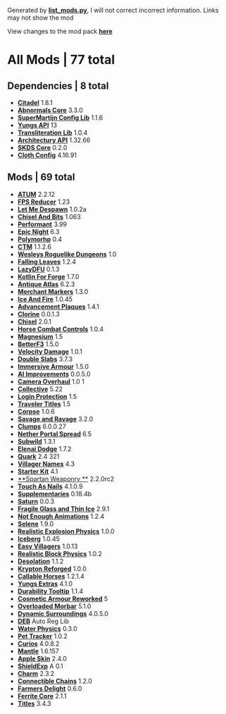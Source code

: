 Generated by [**list_mods.py**](list_mods.py), I will not correct incorrect information.
Links may not show the mod

View changes to the mod pack [**here**](https://github.com/j1165-mods/mods/commits/main)

# All Mods | 77 total 

## Dependencies | 8 total 
* [**Citadel**](https://www.curseforge.com/minecraft/mc-mods/search?search=citadel) 1.8.1
* [**Abnormals Core**](https://www.curseforge.com/minecraft/mc-mods/search?search=abnormals-core) 3.3.0
* [**SuperMartijn Config Lib**](https://www.curseforge.com/minecraft/mc-mods/search?search=supermartijn-config-lib) 1.1.6
* [**Yungs API**](https://www.curseforge.com/minecraft/mc-mods/search?search=yungs-api) 13
* [**Transliteration Lib**](https://www.curseforge.com/minecraft/mc-mods/search?search=transliteration-lib) 1.0.4
* [**Architectury API**](https://www.curseforge.com/minecraft/mc-mods/search?search=architectury-api) 1.32.66
* [**SKDS Core**](https://www.curseforge.com/minecraft/mc-mods/search?search=skds-core) 0.2.0
* [**Cloth Config**](https://www.curseforge.com/minecraft/mc-mods/search?search=cloth-config) 4.16.91

## Mods | 69 total 
* [**ATUM**](https://www.curseforge.com/minecraft/mc-mods/search?search=atum) 2.2.12
* [**FPS Reducer**](https://www.curseforge.com/minecraft/mc-mods/search?search=fps-reducer) 1.23
* [**Let Me Despawn**](https://www.curseforge.com/minecraft/mc-mods/search?search=let-me-despawn) 1.0.2a
* [**Chisel And Bits**](https://www.curseforge.com/minecraft/mc-mods/search?search=chisel-and-bits) 1.063
* [**Performant**](https://www.curseforge.com/minecraft/mc-mods/search?search=performant) 3.99
* [**Epic Night**](https://www.curseforge.com/minecraft/mc-mods/search?search=epic-night) 6.3
* [**Polymorhp**](https://www.curseforge.com/minecraft/mc-mods/search?search=polymorhp) 0.4
* [**CTM**](https://www.curseforge.com/minecraft/mc-mods/search?search=ctm) 1.1.2.6
* [**Wesleys Roguelike Dungeons**](https://www.curseforge.com/minecraft/mc-mods/search?search=wesleys-roguelike-dungeons) 1.0
* [**Falling Leaves**](https://www.curseforge.com/minecraft/mc-mods/search?search=falling-leaves) 1.2.4
* [**LazyDFU**](https://www.curseforge.com/minecraft/mc-mods/search?search=lazydfu) 0.1.3
* [**Kotlin For Forge**](https://www.curseforge.com/minecraft/mc-mods/search?search=kotlin-for-forge) 1.7.0
* [**Antique Atlas**](https://www.curseforge.com/minecraft/mc-mods/search?search=antique-atlas) 6.2.3
* [**Merchant Markers**](https://www.curseforge.com/minecraft/mc-mods/search?search=merchant-markers) 1.3.0
* [**Ice And Fire**](https://www.curseforge.com/minecraft/mc-mods/search?search=ice-and-fire) 1.0.45
* [**Advancement Plaques**](https://www.curseforge.com/minecraft/mc-mods/search?search=advancement-plaques) 1.4.1
* [**Clorine**](https://www.curseforge.com/minecraft/mc-mods/search?search=clorine) 0.0.1.3
* [**Chisel**](https://www.curseforge.com/minecraft/mc-mods/search?search=chisel) 2.0.1
* [**Horse Combat Controls**](https://www.curseforge.com/minecraft/mc-mods/search?search=horse-combat-controls) 1.0.4
* [**Magnesium**](https://www.curseforge.com/minecraft/mc-mods/search?search=magnesium) 1.5
* [**BetterF3**](https://www.curseforge.com/minecraft/mc-mods/search?search=betterf3) 1.5.0
* [**Velocity Damage**](https://www.curseforge.com/minecraft/mc-mods/search?search=velocity-damage) 1.0.1
* [**Double Slabs**](https://www.curseforge.com/minecraft/mc-mods/search?search=double-slabs) 3.7.3
* [**Immersive Armour**](https://www.curseforge.com/minecraft/mc-mods/search?search=immersive-armour) 1.5.0
* [**AI Improvements**](https://www.curseforge.com/minecraft/mc-mods/search?search=ai-improvements) 0.0.5.0
* [**Camera Overhaul**](https://www.curseforge.com/minecraft/mc-mods/search?search=camera-overhaul) 1.0 1
* [**Collective**](https://www.curseforge.com/minecraft/mc-mods/search?search=collective) 5.22
* [**Login Protection**](https://www.curseforge.com/minecraft/mc-mods/search?search=login-protection) 1.5
* [**Traveler Titles**](https://www.curseforge.com/minecraft/mc-mods/search?search=traveler-titles) 1.5
* [**Corpse**](https://www.curseforge.com/minecraft/mc-mods/search?search=corpse) 1.0.6
* [**Savage and Ravage**](https://www.curseforge.com/minecraft/mc-mods/search?search=savage-and-ravage) 3.2.0
* [**Clumps**](https://www.curseforge.com/minecraft/mc-mods/search?search=clumps) 6.0.0.27
* [**Nether Portal Spread**](https://www.curseforge.com/minecraft/mc-mods/search?search=nether-portal-spread) 6.5
* [**Subwild**](https://www.curseforge.com/minecraft/mc-mods/search?search=subwild) 1.3.1
* [**Elenai Dodge**](https://www.curseforge.com/minecraft/mc-mods/search?search=elenai-dodge) 1.7.2
* [**Quark**](https://www.curseforge.com/minecraft/mc-mods/search?search=quark) 2.4 321
* [**Villager Names**](https://www.curseforge.com/minecraft/mc-mods/search?search=villager-names) 4.3
* [**Starter Kit**](https://www.curseforge.com/minecraft/mc-mods/search?search=starter-kit) 4.1
* [**Spartan Weaponry **](https://www.curseforge.com/minecraft/mc-mods/search?search=spartan-weaponry-) 2.2.0rc2
* [**Touch As Nails**](https://www.curseforge.com/minecraft/mc-mods/search?search=touch-as-nails) 4.1.0.9
* [**Supplementaries**](https://www.curseforge.com/minecraft/mc-mods/search?search=supplementaries) 0.18.4b
* [**Saturn**](https://www.curseforge.com/minecraft/mc-mods/search?search=saturn) 0.0.3
* [**Fragile Glass and Thin Ice**](https://www.curseforge.com/minecraft/mc-mods/search?search=fragile-glass-and-thin-ice) 2.9.1
* [**Not Enough Animations**](https://www.curseforge.com/minecraft/mc-mods/search?search=not-enough-animations) 1.2.4
* [**Selene**](https://www.curseforge.com/minecraft/mc-mods/search?search=selene) 1.9.0
* [**Realistic Explosion Physics**](https://www.curseforge.com/minecraft/mc-mods/search?search=realistic-explosion-physics) 1.0.0
* [**Iceberg**](https://www.curseforge.com/minecraft/mc-mods/search?search=iceberg) 1.0.45
* [**Easy Villagers**](https://www.curseforge.com/minecraft/mc-mods/search?search=easy-villagers) 1.0.13
* [**Realistic Block Physics**](https://www.curseforge.com/minecraft/mc-mods/search?search=realistic-block-physics) 1.0.2
* [**Desolation**](https://www.curseforge.com/minecraft/mc-mods/search?search=desolation) 1.1.2
* [**Krypton Reforged**](https://www.curseforge.com/minecraft/mc-mods/search?search=krypton-reforged) 1.0.0
* [**Callable Horses**](https://www.curseforge.com/minecraft/mc-mods/search?search=callable-horses) 1.2.1.4
* [**Yungs Extras**](https://www.curseforge.com/minecraft/mc-mods/search?search=yungs-extras) 4.1.0
* [**Durability Tooltip**](https://www.curseforge.com/minecraft/mc-mods/search?search=durability-tooltip) 1.1.4
* [**Cosmetic Armour Reworked**](https://www.curseforge.com/minecraft/mc-mods/search?search=cosmetic-armour-reworked) 5
* [**Overloaded Morbar**](https://www.curseforge.com/minecraft/mc-mods/search?search=overloaded-morbar) 5.1.0
* [**Dynamic Surroundings**](https://www.curseforge.com/minecraft/mc-mods/search?search=dynamic-surroundings) 4.0.5.0
* [**DEB**](https://www.curseforge.com/minecraft/mc-mods/search?search=deb) Auto Reg Lib
* [**Water Physics**](https://www.curseforge.com/minecraft/mc-mods/search?search=water-physics) 0.3.0
* [**Pet Tracker**](https://www.curseforge.com/minecraft/mc-mods/search?search=pet-tracker) 1.0.2
* [**Curios**](https://www.curseforge.com/minecraft/mc-mods/search?search=curios) 4.0.8.2
* [**Mantle**](https://www.curseforge.com/minecraft/mc-mods/search?search=mantle) 1.6.157
* [**Apple Skin**](https://www.curseforge.com/minecraft/mc-mods/search?search=apple-skin) 2.4.0
* [**ShieldExp**](https://www.curseforge.com/minecraft/mc-mods/search?search=shieldexp) A 0.1
* [**Charm**](https://www.curseforge.com/minecraft/mc-mods/search?search=charm) 2.3.2
* [**Connectible Chains**](https://www.curseforge.com/minecraft/mc-mods/search?search=connectible-chains) 1.2.0
* [**Farmers Delight**](https://www.curseforge.com/minecraft/mc-mods/search?search=farmers-delight) 0.6.0
* [**Ferrite Core**](https://www.curseforge.com/minecraft/mc-mods/search?search=ferrite-core) 2.1.1
* [**Titles**](https://www.curseforge.com/minecraft/mc-mods/search?search=titles) 3.4.3
